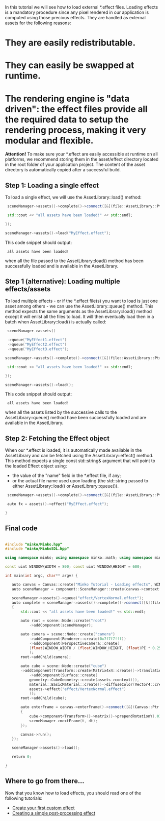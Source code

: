 In this tutorial we will see how to load external *.effect files. Loading effects is a mandatory procedure since any pixel rendered in our application is computed using those precious effects. They are handled as external assets for the following reasons: 
# They are easily redistributable. 
# They can easily be swapped at runtime. 
# The rendering engine is "data driven": the effect files provide all the required data to setup the rendering process, making it very modular and flexible.

**Attention!** To make sure your *.effect are easily accessible at runtime on all platforms, we recommend storing them in the asset/effect directory located in the root folder of your application project. The content of the asset directory is automatically copied after a successful build.

Step 1: Loading a single effect
-------------------------------

To load a single effect, we will use the AssetLibrary::load() method:


```cpp
 sceneManager->assets()->complete()->connect([&](file::AssetLibrary::Ptr assets) {

 std::cout << "all assets have been loaded!" << std::endl;

});

sceneManager->assets()->load("MyEffect.effect"); 
```


This code snippet should output:


```
 all assets have been loaded! 
```


when all the file passed to the AssetLibrary::load() method has been successfully loaded and is available in the AssetLibrary.

Step 1 (alternative): Loading multiple effects/assets
-----------------------------------------------------

To load multiple effects - or if the *.effect file(s) you want to load is just one asset among others - we can use the AssetLibrary::queue() method. This method expects the same arguments as the AssetLibrary::load() method except it will enlist all the files to load. It will then eventually load then in a batch when AssetLibrary::load() is actually called:


```cpp
 sceneManager->assets()

 ->queue("MyEffect1.effect")
 ->queue("MyEffect2.effect")
 ->queue("MyEffect3.effect");

sceneManager->assets()->complete()->connect([&](file::AssetLibrary::Ptr assets) {

 std::cout << "all assets have been loaded!" << std::endl;

});

sceneManager->assets()->load(); 
```


This code snippet should output:


```
 all assets have been loaded! 
```


when all the assets listed by the successive calls to the AssetLibrary::queue() method have been successfully loaded and are available in the AssetLibrary.

Step 2: Fetching the Effect object
----------------------------------

When our *.effect is loaded, it is automatically made available in the AssetLibrary and can be fetched using the AssetLibrary::effect() method. This method expects a single const std::string& argument that will point to the loaded Effect object using:

-   the value of the "name" field in the *.effect file, if any;
-   or the actual file name used upon loading (the std::string passed to either AssetLibrary::load() or AssetLibrary::queue()).


```cpp
 sceneManager->assets()->complete()->connect([&](file::AssetLibrary::Ptr assets) {

 auto fx = assets()->effect("MyEffect.effect");

} 
```


Final code
----------


```cpp
 
#include "minko/Minko.hpp" 
#include "minko/MinkoSDL.hpp"

using namespace minko; using namespace minko::math; using namespace minko::component;

const uint WINDOW\WIDTH = 800; const uint WINDOW\HEIGHT = 600;

int main(int argc, char** argv) {

   auto canvas = Canvas::create("Minko Tutorial - Loading effects", WINDOW_WIDTH, WINDOW_HEIGHT);
   auto sceneManager = component::SceneManager::create(canvas->context());

   sceneManager->assets()->queue("effect/VertexNormal.effect");
   auto complete = sceneManager->assets()->complete()->connect([&](file::AssetLibrary::Ptr assets)
   {
       std::cout << "all assets have been loaded!" << std::endl;

       auto root = scene::Node::create("root")
           ->addComponent(sceneManager);

       auto camera = scene::Node::create("camera")
           ->addComponent(Renderer::create(0x7f7f7fff))
           ->addComponent(PerspectiveCamera::create(
           (float)WINDOW_WIDTH / (float)WINDOW_HEIGHT, (float)PI * 0.25f, .1f, 1000.f)
           );
       root->addChild(camera);

       auto cube = scene::Node::create("cube")
       ->addComponent(Transform::create(Matrix4x4::create()->translation(0.f, 0.f, -5.f)))
           ->addComponent(Surface::create(
           geometry::CubeGeometry::create(assets->context()),
           material::BasicMaterial::create()->diffuseColor(Vector4::create(0.f, 0.f, 1.f, 1.f)),
           assets->effect("effect/VertexNormal.effect")
           ));
       root->addChild(cube);

       auto enterFrame = canvas->enterFrame()->connect([&](Canvas::Ptr canvas, float t, float dt)
       {
           cube->component<Transform>()->matrix()->prependRotationY(.01f);
           sceneManager->nextFrame(t, dt);
       });

       canvas->run();
   });

   sceneManager->assets()->load();

   return 0;

} 
```


Where to go from there...
-------------------------

Now that you know how to load effects, you should read one of the following tutorials:

-   [Create your first custom effect](Create_your_first_custom_effect.md)
-   [Creating a simple post-processing effect](Creating_a_simple_post-processing_effect.md)

